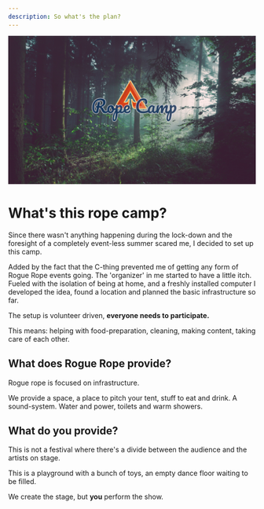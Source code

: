 ```yaml
---
description: So what's the plan?
---
```

![](.gitbook/assets/splash.png)

# What's this rope camp?

Since there wasn't anything happening during the lock-down and the foresight of a completely event-less summer scared me, I decided to set up this camp.

Added by the fact that the C-thing prevented me of getting any form of Rogue Rope events going. The 'organizer' in me started to have a little itch. Fueled with the isolation of being at home, and a freshly installed computer I developed the idea, found a location and planned the basic infrastructure so far.

The setup is volunteer driven, **everyone needs to participate.** 

This means: helping with food-preparation, cleaning, making content, taking care of each other.

## What does Rogue Rope provide?

Rogue rope is focused on infrastructure. 

We provide a space, a place to pitch your tent, stuff to eat and drink. A sound-system. Water and power, toilets and warm showers.

## What do you provide? 
This is not a festival where there's a divide between the audience and the artists on stage. 

This is a playground with a bunch of toys, an empty dance floor waiting to be filled.

We create the stage, but **you** perform the show.
